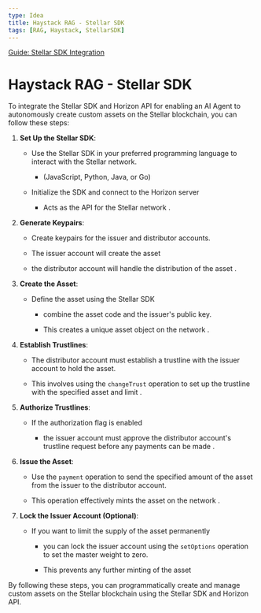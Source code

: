```yaml
---
type: Idea
title: Haystack RAG - Stellar SDK
tags: [RAG, Haystack, StellarSDK]
---
```


[Guide: Stellar SDK Integration](https://app.capacities.io/home/5b4aa90c-9468-43e3-b5d5-1d6477ab3edc)

# Haystack RAG - Stellar SDK

To integrate the Stellar SDK and Horizon API for enabling an AI Agent to autonomously create custom assets on the Stellar blockchain, you can follow these steps:

1. **Set Up the Stellar SDK**:

    - Use the Stellar SDK in your preferred programming language to interact with the Stellar network.

        - (JavaScript, Python, Java, or Go)

    - Initialize the SDK and connect to the Horizon server

        - Acts as the API for the Stellar network .

2. **Generate Keypairs**:

    - Create keypairs for the issuer and distributor accounts.

    - The issuer account will create the asset

    - the distributor account will handle the distribution of the asset .

3. **Create the Asset**:

    - Define the asset using the Stellar SDK

        - combine the asset code and the issuer's public key.

        - This creates a unique asset object on the network .

4. **Establish Trustlines**:

    - The distributor account must establish a trustline with the issuer account to hold the asset.

    - This involves using the `changeTrust` operation to set up the trustline with the specified asset and limit .

5. **Authorize Trustlines**:

    - If the authorization flag is enabled

        - the issuer account must approve the distributor account's trustline request before any payments can be made .

6. **Issue the Asset**:

    - Use the `payment` operation to send the specified amount of the asset from the issuer to the distributor account.

    - This operation effectively mints the asset on the network .

7. **Lock the Issuer Account (Optional)**:

    - If you want to limit the supply of the asset permanently

        - you can lock the issuer account using the `setOptions` operation to set the master weight to zero.

        - This prevents any further minting of the asset

By following these steps, you can programmatically create and manage custom assets on the Stellar blockchain using the Stellar SDK and Horizon API.

